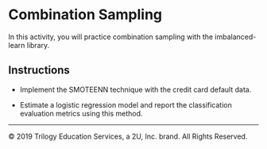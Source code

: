# Combination Sampling

In this activity, you will practice combination sampling with the imbalanced-learn library. 

## Instructions

* Implement the SMOTEENN technique with the credit card default data.

* Estimate a logistic regression model and report the classification evaluation metrics using this method. 

---

© 2019 Trilogy Education Services, a 2U, Inc. brand. All Rights Reserved.
